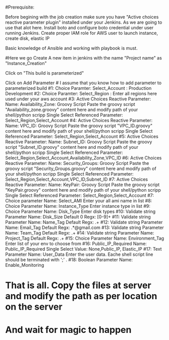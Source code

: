 ####

#Prerequisite:

Before begining with the job creation make sure you have "Active choices reactive parameter plugin" installed under your Jenkins. As we are going to use that alot here. 
Install boto and configure boto credential under user running Jenkins.
Create proper IAM role for AWS user to launch instance, create disk, elastic IP

Basic knowledge of Ansible and working with playbook is must. 


#Here we go
Create A new item in jenkins with the name "Project name" as "Instance_Creation"

Click on "This build is parameterized"

Click on Add Parameter # I assume that you know how to add parameter to parameterized build
#1: Choice Paramter: 
      Select_Account : 
         Production
         Development
#2: Choice Paramter:
       Select_Region : 
           Enter all regions here used under your aws account 
#3: Active Choices Reactive Parameter:
       Name: Availability_Zone:
         Groovy Script
           Paste the groovy script "Availability_zone.groovy" content here and modify path of your shell/python scripp
         Single Select
         Referenced Parameter: Select_Region,Select_Account
#4: Active Choices Reactive Parameter:
       Name: VPC_ID:
         Groovy Script
           Paste the groovy script "VPC_ID.groovy" content here and modify path of your shell/python scripp
         Single Select
         Referenced Parameter: Select_Region,Select_Account
#5: Active Choices Reactive Parameter:
       Name: Subnet_ID:
         Groovy Script
           Paste the groovy script "Subnet_ID.groovy" content here and modify path of your shell/python scripp
         Single Select
         Referenced Parameter: Select_Region,Select_Account,Availability_Zone,VPC_ID
#6: Active Choices Reactive Parameter:
       Name: Security_Groups:
         Groovy Script
           Paste the groovy script "Security_Groups.groovy" content here and modify path of your shell/python scripp
         Single Select
         Referenced Parameter: Select_Region,Select_Account,VPC_ID,Subnet_ID
#7: Active Choices Reactive Parameter:
       Name: KeyPair:
         Groovy Script
           Paste the groovy script "KeyPair.groovy" content here and modify path of your shell/python scripp
         Single Select
         Referenced Parameter: Select_Region,Select_Account
#7: Choice parameter
   Name: Select_AMI
         Enter your all ami name in list
#8: Choice Parameter
   Name: Instance_Type
        Enter instance type in list
#9: Choice Parameter
   Name: Disk_Type
         Enter disk types
#10: Validate string Parameter
   Name: Disk_Size
   Default 0
   Regx: [0-9]+
#11: Validate string Parameter
   Name: Name_Tag
   Default 
   Regx: .+
#12: Validate string Parameter
   Name: Email_Tag
   Default 
   Regx: .*@gmail.com
#13: Validate string Parameter
   Name: Team_Tag
   Default 
   Regx: .+
#14: Validate string Parameter
   Name: Project_Tag
   Default 
   Regx: .+
#15: Choice Parameter
   Name: Environment_Tag
   Enter list of your env to choose from
#16: Public_IP_Required
   Name: Public_IP_Required
   Single Select
   Value: None,Public_IP, Elastic_IP
#17: Text Parameter
    Name: User_Data
    Enter the user data. Eache shell script line should be terminated with ';' .
#18: Boolean Parameter
    Name: Enable_Monitoring

# That is all. Copy the files at server and modify the path as per location on the server
# And wait for magic to happen









